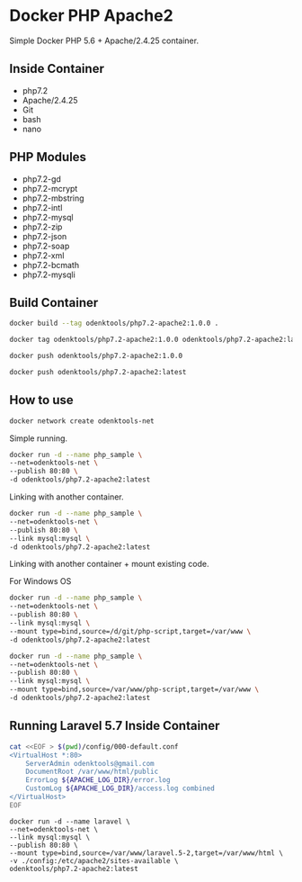 # Docker PHP Apache2

Simple Docker PHP 5.6 + Apache/2.4.25 container.

## Inside Container

* php7.2
* Apache/2.4.25
* Git
* bash
* nano


## PHP Modules

* php7.2-gd
* php7.2-mcrypt
* php7.2-mbstring
* php7.2-intl
* php7.2-mysql
* php7.2-zip
* php7.2-json
* php7.2-soap
* php7.2-xml
* php7.2-bcmath
* php7.2-mysqli

## Build Container

```bash
docker build --tag odenktools/php7.2-apache2:1.0.0 .

docker tag odenktools/php7.2-apache2:1.0.0 odenktools/php7.2-apache2:latest

docker push odenktools/php7.2-apache2:1.0.0

docker push odenktools/php7.2-apache2:latest
```

## How to use

```bash
docker network create odenktools-net
```

Simple running.

```bash
docker run -d --name php_sample \
--net=odenktools-net \
--publish 80:80 \
-d odenktools/php7.2-apache2:latest
```

Linking with another container.

```bash
docker run -d --name php_sample \
--net=odenktools-net \
--publish 80:80 \
--link mysql:mysql \
-d odenktools/php7.2-apache2:latest
```

Linking with another container + mount existing code.

For Windows OS

```bash
docker run -d --name php_sample \
--net=odenktools-net \
--publish 80:80 \
--link mysql:mysql \
--mount type=bind,source=/d/git/php-script,target=/var/www \
-d odenktools/php7.2-apache2:latest
```

```bash
docker run -d --name php_sample \
--net=odenktools-net \
--publish 80:80 \
--link mysql:mysql \
--mount type=bind,source=/var/www/php-script,target=/var/www \
-d odenktools/php7.2-apache2:latest
```

## Running Laravel 5.7 Inside Container

```bash
cat <<EOF > $(pwd)/config/000-default.conf
<VirtualHost *:80>
    ServerAdmin odenktools@gmail.com
    DocumentRoot /var/www/html/public
    ErrorLog ${APACHE_LOG_DIR}/error.log
    CustomLog ${APACHE_LOG_DIR}/access.log combined
</VirtualHost>
EOF
```

```
docker run -d --name laravel \
--net=odenktools-net \
--link mysql:mysql \
--publish 80:80 \
--mount type=bind,source=/var/www/laravel.5-2,target=/var/www/html \
-v ./config:/etc/apache2/sites-available \
odenktools/php7.2-apache2:latest
```